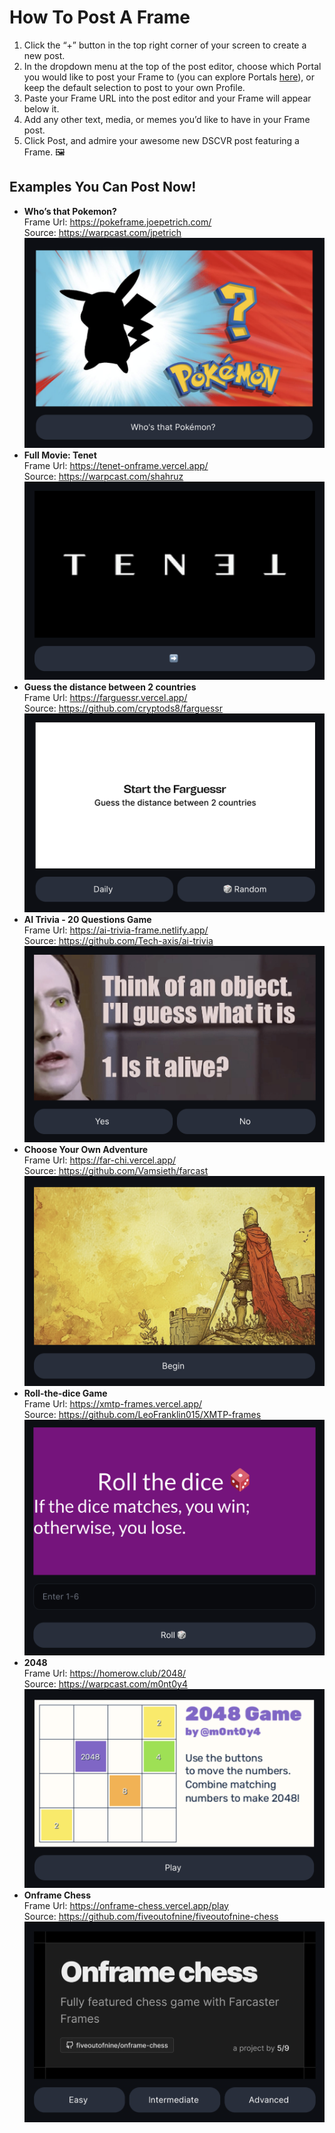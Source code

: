 # How To Post A Frame

1. Click the “+” button in the top right corner of your screen to create a new post.
2. In the dropdown menu at the top of the post editor, choose which Portal you would like to post your Frame to (you can explore Portals [here](https://dscvr.one/explore/portals/featured)), or keep the default selection to post to your own Profile.
3. Paste your Frame URL into the post editor and your Frame will appear below it. 
4. Add any other text, media, or memes you’d like to have in your Frame post. 
5. Click Post, and admire your awesome new DSCVR post featuring a Frame. 🖼️

## Examples You Can Post Now!

- **Who’s that Pokemon?**<br/>
    Frame Url: https://pokeframe.joepetrich.com/ <br/>
    Source: https://warpcast.com/jpetrich
    ![pokemon](./images/pokemon.png)<br/>
- **Full Movie: Tenet**<br/>
    Frame Url: https://tenet-onframe.vercel.app/<br/>
    Source: https://warpcast.com/shahruz<br/>
    ![tenet](./images/tenet.png)<br/>
- **Guess the distance between 2 countries**<br/>
    Frame Url: https://farguessr.vercel.app/<br/>
    Source: https://github.com/cryptods8/farguessr
    ![farguessr](./images/farguessr.png)<br/>
- **AI Trivia - 20 Questions Game**<br/>
    Frame Url: https://ai-trivia-frame.netlify.app/<br/>
    Source: https://github.com/Tech-axis/ai-trivia
    ![data](./images/data.png)<br/>
- **Choose Your Own Adventure**<br/>
    Frame Url: https://far-chi.vercel.app/<br/>
    Source: https://github.com/Vamsieth/farcast
    ![knight](./images/knight.png)<br/>
- **Roll-the-dice Game**<br/>
    Frame Url: https://xmtp-frames.vercel.app/<br/>
    Source: https://github.com/LeoFranklin015/XMTP-frames
    ![dice](./images/dice.png)<br/>
- **2048**<br/>
    Frame Url: https://homerow.club/2048/<br/>
    Source: https://warpcast.com/m0nt0y4
    ![2048](./images/2048.png)<br/>
- **Onframe Chess**<br/>
    Frame Url: https://onframe-chess.vercel.app/play<br/>
    Source: https://github.com/fiveoutofnine/fiveoutofnine-chess
    ![chess](./images/chess.png)<br/>